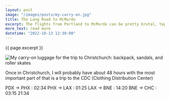 ```yaml
---
layout: post
image: "/images/posts/my-carry-on.jpg"
title: The Long Road to McMurdo
excerpt: The flights from Portland to McMurdo can be pretty brutal, topping out at over 21 hours of actual flight time. Most people go from their AOD (Airport of Departure) to LA or San Francisco, and then the proper long haul flight across the Pacific Ocean. This year I am going from LA to Brisbane, Australia, which is a 14-hour flight all the way to Christchurch, NZ. It adds up to over *21 HOURS* of actualy flight time, which definitey does not include the 13-hour layover that I have in Brisbane, Australia. Absolutely bonkers.
more_text: read more
datetime: "2022-10-13 12:30:00"
---
```


{{ page.excerpt }}

<img src="{{ page.image }}" alt="My carry-on luggage for the trip to Christchurch: backpack, sandals, and roller skates" class="img-responsive">

Once in Christchurch, I will probably have about 48 hours with the most important part of that is a trip to the CDC (Clothing Distribution Center) 

PDX -> PHX : 02:34
PHX -> LAX : 01:25
LAX -> BNE : 14:20
BNE -> CHC : 03:15
             21:34